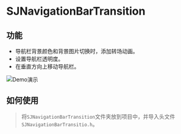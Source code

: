 

# SJNavigationBarTransition

## 功能

- 导航栏背景颜色和背景图片切换时，添加转场动画。
- 设置导航栏透明度。
- 在垂直方向上移动导航栏。

![Demo演示](https://github.com/zhangshijian/SJNavigationBarTransition/master/GIF/Demo.gif)

## 如何使用

> 将`SJNavigationBarTransition`文件夹放到项目中，并导入头文件`SJNavigationBarTransitio.h`。

